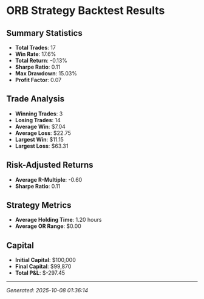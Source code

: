 # ORB Strategy Backtest Results

## Summary Statistics

- **Total Trades**: 17
- **Win Rate**: 17.6%
- **Total Return**: -0.13%
- **Sharpe Ratio**: 0.11
- **Max Drawdown**: 15.03%
- **Profit Factor**: 0.07

## Trade Analysis

- **Winning Trades**: 3
- **Losing Trades**: 14
- **Average Win**: $7.04
- **Average Loss**: $22.75
- **Largest Win**: $11.15
- **Largest Loss**: $63.31

## Risk-Adjusted Returns

- **Average R-Multiple**: -0.60
- **Sharpe Ratio**: 0.11

## Strategy Metrics

- **Average Holding Time**: 1.20 hours
- **Average OR Range**: $0.00

## Capital

- **Initial Capital**: $100,000
- **Final Capital**: $99,870
- **Total P&L**: $-297.45

---

*Generated: 2025-10-08 01:36:14*
